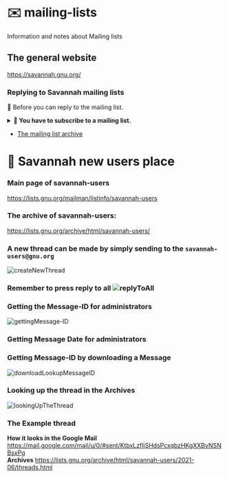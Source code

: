 # ✉️ mailing-lists
Information and notes about Mailing lists


## The general website
https://savannah.gnu.org/

### Replying to Savannah mailing lists

📩 Before you can reply to the mailing list.   


<details>
<summary><b>📨 You have to subscribe to a mailing list. </b></summary>


![image](https://user-images.githubusercontent.com/21064622/123506400-a223cf80-d66c-11eb-9234-7dd38fd6f8cc.png) 

</details>

* [The mailing list archive](https://lists.gnu.org/archive/html/)

# 🦌 Savannah new users place

### Main page of savannah-users
https://lists.gnu.org/mailman/listinfo/savannah-users

### The archive of savannah-users: 
https://lists.gnu.org/archive/html/savannah-users/

### A new thread can be made by simply sending to the `savannah-users@gnu.org`
![createNewThread](https://user-images.githubusercontent.com/21064622/123507123-77d41100-d670-11eb-9908-1347c5641e61.gif)

### Remember to press reply to all ![replyToAll](https://user-images.githubusercontent.com/21064622/123506591-a56b8b00-d66d-11eb-8ab4-c25cfc897d06.gif)

### Getting the Message-ID for administrators
![gettingMessage-ID](https://user-images.githubusercontent.com/21064622/123506717-5d993380-d66e-11eb-8f9f-7f9e568da35c.gif)

### Getting Message Date for administrators

### Getting Message-ID by downloading a Message
![downloadLookupMessageID](https://user-images.githubusercontent.com/21064622/123519746-d2439080-d6b5-11eb-862b-bdb4de736bea.gif)


### Looking up the thread in the Archives
![lookingUpTheThread](https://user-images.githubusercontent.com/21064622/123507277-34c66d80-d671-11eb-8686-5e133e8bd509.gif)

### The Example thread 
**How it looks in the Google Mail** https://mail.google.com/mail/u/0/#sent/KtbxLzfljSHdsPcxqbzHKgXXBvNSNBsxPg  
**Archives** https://lists.gnu.org/archive/html/savannah-users/2021-06/threads.html  

